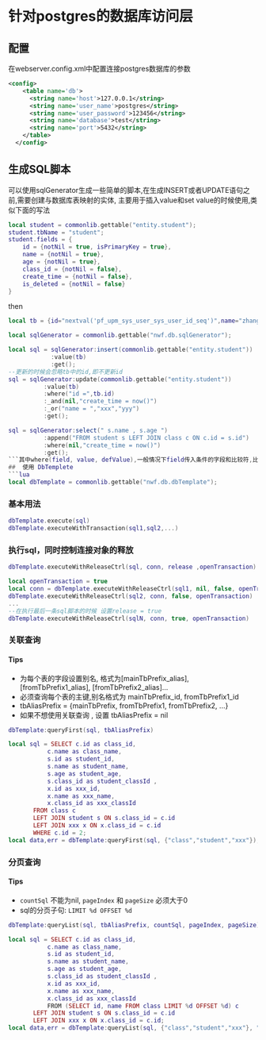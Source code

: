 # 针对postgres的数据库访问层
## 配置
在webserver.config.xml中配置连接postgres数据库的参数
```xml
<config>
    <table name='db'>
      <string name='host'>127.0.0.1</string>
      <string name='user_name'>postgres</string>
      <string name='user_password'>123456</string>
      <string name='database'>test</string>
      <string name='port'>5432</string>
    </table>  
  </config>
```
## 生成SQL脚本
可以使用sqlGenerator生成一些简单的脚本,在生成INSERT或者UPDATE语句之前,需要创建与数据库表映射的实体, 
主要用于插入value和set value的时候使用,类似下面的写法
```lua
local student = commonlib.gettable("entity.student");  
student.tbName = "student";  
student.fields = {
	id = {notNil = true, isPrimaryKey = true},
	name = {notNil = true},
	age = {notNil = true},
	class_id = {notNil = false},
	create_time = {notNil = false},
	is_deleted = {notNil = false}
}
```
then
```lua
local tb = {id="nextval('pf_upm_sys_user_sys_user_id_seq')",name="zhangsan",age=10};

local sqlGenerator = commonlib.gettable("nwf.db.sqlGenerator");

local sql = sqlGenerator:insert(commonlib.gettable("entity.student"))
			:value(tb)
			:get();
--更新的时候会忽略tb中的id,即不更新id
sql = sqlGenerator:update(commonlib.gettable("entity.student"))
		  :value(tb)
		  :where("id =",tb.id)
		  :_and(nil,"create_time = now()")
		  :_or("name = ","xxx","yyy")
		  :get();

sql = sqlGenerator:select(" s.name , s.age ")
		  :append("FROM student s LEFT JOIN class c ON c.id = s.id")
		  :where(nil,"create_time = now()")
		  :get();
```其中where(field, value, defValue),一般情况下field传入条件的字段和比较符,比如 "id =","name LIKE",value为比较的值,方法内部会根据类型判断是否添加单引号,如果value为nil,则使用defValue,如果defValue也为nil,这条语句将不会被追加进sql,某些特殊情况不希望对value做处理,或者有一些复杂的子句想要拼上去的可以将field设为nil,value会直接被拼接上sql。
##  使用 DbTemplete
```lua
local dbTemplate = commonlib.gettable("nwf.db.dbTemplate");
```
### 基本用法
```lua
dbTemplate.execute(sql)
dbTemplate.executeWithTransaction(sql1,sql2,...)
```

### 执行sql，同时控制连接对象的释放
```lua
dbTemplate.executeWithReleaseCtrl(sql, conn, release ,openTransaction)

local openTransaction = true
local conn = dbTemplate.executeWithReleaseCtrl(sql1, nil, false, openTransaction)
dbTemplate.executeWithReleaseCtrl(sql2, conn, false, openTransaction)
...
--在执行最后一条sql脚本的时候 设置release = true
dbTemplate.executeWithReleaseCtrl(sqlN, conn, true, openTransaction)
```

### 关联查询
#### Tips
* 为每个表的字段设置别名, 格式为[mainTbPrefix_alias], [fromTbPrefix1_alias], [fromTbPrefix2_alias]...
* 必须查询每个表的主键,别名格式为 mainTbPrefix_id, fromTbPrefix1_id
* tbAliasPrefix = {mainTbPrefix, fromTbPrefix1, fromTbPrefix2, ...}
* 如果不想使用关联查询 , 设置 tbAliasPrefix = nil 

```lua
dbTemplate:queryFirst(sql, tbAliasPrefix)

local sql = SELECT c.id as class_id,
		   c.name as class_name,
		   s.id as student_id,
		   s.name as student_name,
		   s.age as student_age,
		   s.class_id as student_classId ,
		   x.id as xxx_id,
		   x.name as xxx_name,
		   x.class_id as xxx_classId 
	   FROM class c 
	   LEFT JOIN student s ON s.class_id = c.id
	   LEFT JOIN xxx x ON x.class_id = c.id
	   WHERE c.id = 2;
local data,err = dbTemplate:queryFirst(sql, {"class","student","xxx"});
```

### 分页查询
#### Tips
* `countSql` 不能为nil, `pageIndex` 和 `pageSize` 必须大于0
* sql的分页子句: `LIMIT %d OFFSET %d`
```lua
dbTemplate:queryList(sql, tbAliasPrefix, countSql, pageIndex, pageSize)

local sql = SELECT c.id as class_id,
		   c.name as class_name,
		   s.id as student_id,
		   s.name as student_name,
		   s.age as student_age,
		   s.class_id as student_classId ,
		   x.id as xxx_id,
		   x.name as xxx_name,
		   x.class_id as xxx_classId 
           FROM (SELECT id, name FROM class LIMIT %d OFFSET %d) c 
	   LEFT JOIN student s ON s.class_id = c.id
	   LEFT JOIN xxx x ON x.class_id = c.id;
local data,err = dbTemplate:queryList(sql, {"class","student","xxx"}, " select count(1) from class ", 1, 3);
```

